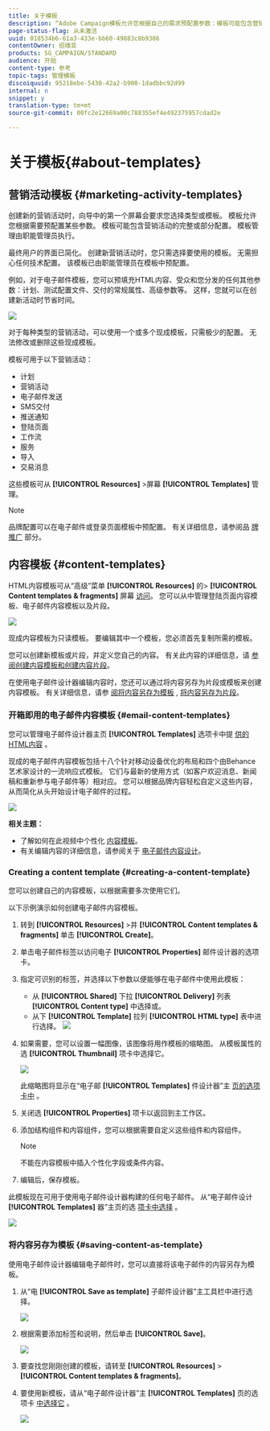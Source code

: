 ```yaml
---
title: 关于模板
description: “Adobe Campaign模板允许您根据自己的需求预配置参数：模板可能包含营销活动的完整或部分配置，以简化非技术最终用户的Adobe Campaign使用。”
page-status-flag: 从未激活
uuid: 018534b6-61a3-433e-bb60-49883c8b9386
contentOwner: 绍维亚
products: SG_CAMPAIGN/STANDARD
audience: 开始
content-type: 参考
topic-tags: 管理模板
discoiquuid: 95218ebe-5430-42a2-b900-1dadbbc92d99
internal: n
snippet: y
translation-type: tm+mt
source-git-commit: 00fc2e12669a00c788355ef4e492375957cdad2e

---
```



# 关于模板{#about-templates}

## 营销活动模板 {#marketing-activity-templates}

创建新的营销活动时，向导中的第一个屏幕会要求您选择类型或模板。 模板允许您根据需要预配置某些参数。 模板可能包含营销活动的完整或部分配置。 模板管理由职能管理员执行。

最终用户的界面已简化。 创建新营销活动时，您只需选择要使用的模板。 无需担心任何技术配置。 该模板已由职能管理员在模板中预配置。

例如，对于电子邮件模板，您可以预填充HTML内容、受众和您分发的任何其他参数：计划、测试配置文件、交付的常规属性、高级参数等。 这样，您就可以在创建新活动时节省时间。

![](assets/template_1.png)

对于每种类型的营销活动，可以使用一个或多个现成模板，只需极少的配置。 无法修改或删除这些现成模板。

模板可用于以下营销活动：

* 计划
* 营销活动
* 电子邮件发送
* SMS交付
* 推送通知
* 登陆页面
* 工作流
* 服务
* 导入
* 交易消息

这些模板可从 **[!UICONTROL Resources]** &gt;屏幕 **[!UICONTROL Templates]** 管理。

>[!NOTE]
>
>品牌配置可以在电子邮件或登录页面模板中预配置。 有关详细信息，请参阅品 [牌推广](../../administration/using/branding.md) 部分。

## 内容模板 {#content-templates}

HTML内容模板可从“高级”菜单 **[!UICONTROL Resources]** 的&gt; **[!UICONTROL Content templates & fragments]** 屏幕 [访问](../../start/using/interface-description.md#advanced-menu)。 您可以从中管理登陆页面内容模板、电子邮件内容模板以及片段。

![](assets/content_templates_list.png)

现成内容模板为只读模板。 要编辑其中一个模板，您必须首先复制所需的模板。

您可以创建新模板或片段，并定义您自己的内容。 有关此内容的详细信息，请 [参阅创建内容模板](#creating-a-content-template)[和创建内容片段](../../designing/using/using-reusable-content.md#creating-a-content-fragment)。

在使用电子邮件设计器编辑内容时，您还可以通过将内容另存为片段或模板来创建内容模板。 有关详细信息，请参 [阅将内容另存为模板](#saving-content-as-template) , [将内容另存为片段](../../designing/using/using-reusable-content.md#saving-content-as-a-fragment)。

### 开箱即用的电子邮件内容模板 {#email-content-templates}

您可以管理电子邮件设计器主页 **[!UICONTROL Templates]** 选项卡中提 [供的HTML内容](../../designing/using/overview.md) 。

现成的电子邮件内容模板包括十八个针对移动设备优化的布局和四个由Behance艺术家设计的一流响应式模板。 它们与最新的使用方式（如客户欢迎消息、新闻稿和重新参与电子邮件等）相对应。 您可以根据品牌内容轻松自定义这些内容，从而简化从头开始设计电子邮件的过程。

![](assets/content_templates.png)

**相关主题：**

* 了解如何在此视频中个性化 [内容模板](https://helpx.adobe.com/campaign/kt/acs/using/acs-email_content_templates-feature-video-use.html)。
* 有关编辑内容的详细信息，请参阅关于 [电子邮件内容设计](../../designing/using/overview.md)。

### Creating a content template {#creating-a-content-template}

您可以创建自己的内容模板，以根据需要多次使用它们。

以下示例演示如何创建电子邮件内容模板。

1. 转到 **[!UICONTROL Resources]** &gt;并 **[!UICONTROL Content templates & fragments]** 单击 **[!UICONTROL Create]**。
1. 单击电子邮件标签以访问电子 **[!UICONTROL Properties]** 邮件设计器的选项卡。
1. 指定可识别的标签，并选择以下参数以便能够在电子邮件中使用此模板：

   * 从 **[!UICONTROL Shared]** 下拉 **[!UICONTROL Delivery]** 列表 **[!UICONTROL Content type]** 中选择或。
   * 从下 **[!UICONTROL Template]** 拉列 **[!UICONTROL HTML type]** 表中进行选择。
   ![](assets/email_designer_create-template.png)

1. 如果需要，您可以设置一幅图像，该图像将用作模板的缩略图。 从模板属性的选 **[!UICONTROL Thumbnail]** 项卡中选择它。

   ![](assets/email_designer_create-template_thumbnail.png)

   此缩略图将显示在“电子邮 **[!UICONTROL Templates]** 件设计器”主 [页的选项卡中](../../designing/using/overview.md) 。

1. 关闭选 **[!UICONTROL Properties]** 项卡以返回到主工作区。
1. 添加结构组件和内容组件，您可以根据需要自定义这些组件和内容组件。
   >[!NOTE]
   >
   > 不能在内容模板中插入个性化字段或条件内容。
1. 编辑后，保存模板。

此模板现在可用于使用电子邮件设计器构建的任何电子邮件。 从“电子邮件设计 **[!UICONTROL Templates]** 器”主页的选 [项卡中选择](../../designing/using/overview.md) 。

![](assets/content_template_new.png)

### 将内容另存为模板 {#saving-content-as-template}

使用电子邮件设计器编辑电子邮件时，您可以直接将该电子邮件的内容另存为模板。

<!--[!CAUTION]
>
>You cannot save as template a structure containing personalization fields or dynamic content.-->

1. 从“电 **[!UICONTROL Save as template]** 子邮件设计器”主工具栏中进行选择。

   ![](assets/email_designer_save-as-template.png)

1. 根据需要添加标签和说明，然后单击 **[!UICONTROL Save]**。

   ![](assets/email_designer_save-as-template_creation.png)

1. 要查找您刚刚创建的模板，请转至 **[!UICONTROL Resources]** &gt; **[!UICONTROL Content templates & fragments]**。

1. 要使用新模板，请从“电子邮件设计器”主 **[!UICONTROL Templates]** 页的选项卡 [中选择它](../../designing/using/overview.md) 。

   ![](assets/content_template_new.png)

